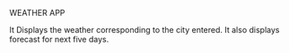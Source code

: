 WEATHER APP


It Displays the weather corresponding to the city entered.
It also displays forecast for next five days.

